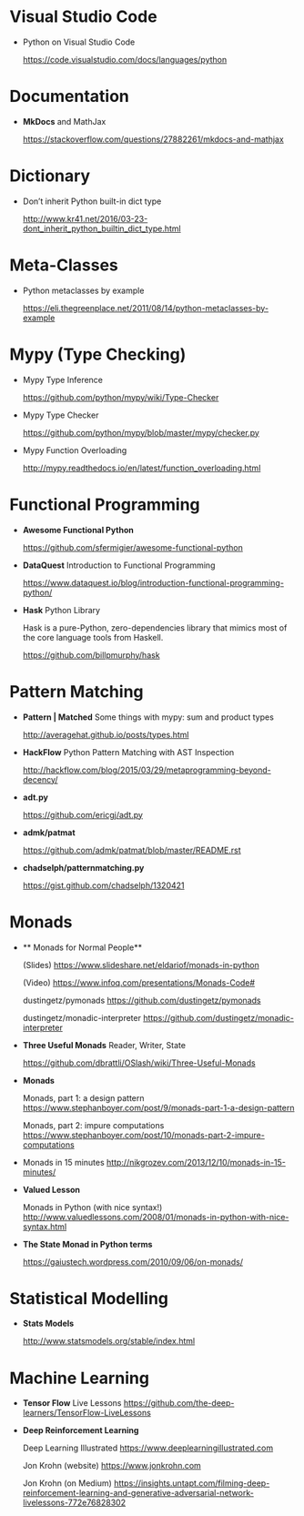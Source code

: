 # Visual Studio Code

* Python on Visual Studio Code 

  https://code.visualstudio.com/docs/languages/python


# Documentation

* **MkDocs** and MathJax

  https://stackoverflow.com/questions/27882261/mkdocs-and-mathjax


# Dictionary

* Don’t inherit Python built-in dict type

  http://www.kr41.net/2016/03-23-dont_inherit_python_builtin_dict_type.html


# Meta-Classes

* Python metaclasses by example

  https://eli.thegreenplace.net/2011/08/14/python-metaclasses-by-example


# Mypy (Type Checking)

* Mypy Type Inference

  https://github.com/python/mypy/wiki/Type-Checker

* Mypy Type Checker

  https://github.com/python/mypy/blob/master/mypy/checker.py

* Mypy Function Overloading 

  http://mypy.readthedocs.io/en/latest/function_overloading.html


# Functional Programming

* **Awesome Functional Python**

  https://github.com/sfermigier/awesome-functional-python

* **DataQuest** Introduction to Functional Programming

  https://www.dataquest.io/blog/introduction-functional-programming-python/

* **Hask** Python Library

  Hask is a pure-Python, zero-dependencies library that mimics most of the core language tools from Haskell.
  
  https://github.com/billpmurphy/hask


# Pattern Matching

* **Pattern | Matched** Some things with mypy: sum and product types

  http://averagehat.github.io/posts/types.html

* **HackFlow** Python Pattern Matching with AST Inspection

  http://hackflow.com/blog/2015/03/29/metaprogramming-beyond-decency/

* **adt.py**

  https://github.com/ericgj/adt.py

* **admk/patmat**

  https://github.com/admk/patmat/blob/master/README.rst

* **chadselph/patternmatching.py**

  https://gist.github.com/chadselph/1320421


# Monads

* ** Monads for Normal People**

  (Slides) https://www.slideshare.net/eldariof/monads-in-python

  (Video) https://www.infoq.com/presentations/Monads-Code#

  dustingetz/pymonads https://github.com/dustingetz/pymonads

  dustingetz/monadic-interpreter https://github.com/dustingetz/monadic-interpreter

* **Three Useful Monads** Reader, Writer, State

  https://github.com/dbrattli/OSlash/wiki/Three-Useful-Monads

* **Monads**

  Monads, part 1: a design pattern https://www.stephanboyer.com/post/9/monads-part-1-a-design-pattern

  Monads, part 2: impure computations https://www.stephanboyer.com/post/10/monads-part-2-impure-computations

* Monads in 15 minutes http://nikgrozev.com/2013/12/10/monads-in-15-minutes/

* **Valued Lesson**

  Monads in Python (with nice syntax!) http://www.valuedlessons.com/2008/01/monads-in-python-with-nice-syntax.html

* **The State Monad in Python terms**

  https://gaiustech.wordpress.com/2010/09/06/on-monads/


# Statistical Modelling

* **Stats Models**

  http://www.statsmodels.org/stable/index.html


# Machine Learning

* **Tensor Flow** Live Lessons https://github.com/the-deep-learners/TensorFlow-LiveLessons

* **Deep Reinforcement Learning**

  Deep Learning Illustrated https://www.deeplearningillustrated.com

  Jon Krohn (website) https://www.jonkrohn.com

  Jon Krohn (on Medium) https://insights.untapt.com/filming-deep-reinforcement-learning-and-generative-adversarial-network-livelessons-772e76828302



